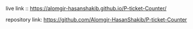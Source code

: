 live link :: https://alomgir-hasanshakib.github.io/P-ticket-Counter/

repository link: https://github.com/Alomgir-HasanShakib/P-ticket-Counter
